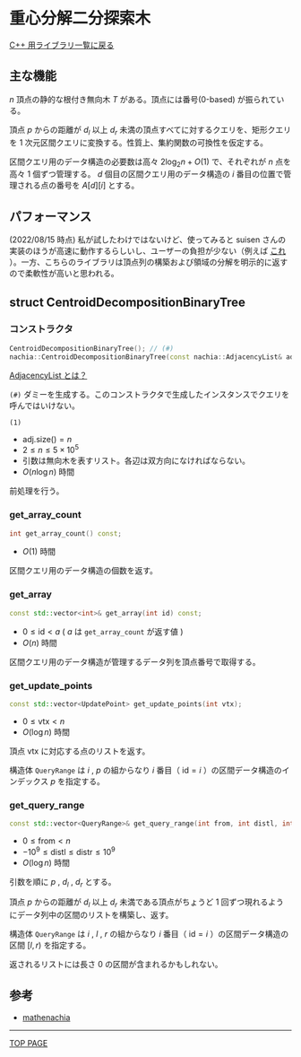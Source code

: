 # 重心分解二分探索木

[C++ 用ライブラリ一覧に戻る](../index.md)

## 主な機能

$n$ 頂点の静的な根付き無向木 $T$ がある。頂点には番号(0-based) が振られている。

頂点 $p$ からの距離が $d_l$ 以上 $d_r$ 未満の頂点すべてに対するクエリを、矩形クエリを $1$ 次元区間クエリに変換する。性質上、集約関数の可換性を仮定する。

区間クエリ用のデータ構造の必要数は高々 $2 \log _ 2 n + O(1)$ で、それぞれが $n$ 点を高々 $1$ 個ずつ管理する。 $d$ 個目の区間クエリ用のデータ構造の $i$ 番目の位置で管理される点の番号を $A[d][i]$ とする。

## パフォーマンス

(2022/08/15 時点) 私が試したわけではないけど、使ってみると suisen さんの実装のほうが高速に動作するらしいし、ユーザーの負担が少ない（例えば [これ](https://suisen-cp.github.io/cp-library-cpp/library/tree/point_set_range_contour_product.hpp) ）。一方、こちらのライブラリは頂点列の構築および領域の分解を明示的に返すので柔軟性が高いと思われる。

## struct CentroidDecompositionBinaryTree

### コンストラクタ

```c++
CentroidDecompositionBinaryTree(); // (#)
nachia::CentroidDecompositionBinaryTree(const nachia::AdjacencyList& adj); // (1)
```

[AdjacencyList とは？](./../graph/adjacency-list.md)

`(#)` ダミーを生成する。このコンストラクタで生成したインスタンスでクエリを呼んではいけない。

`(1)`

- $\text{adj.size()} = n$
- $2 \leq n \leq 5\times 10^5$
- 引数は無向木を表すリスト。各辺は双方向になければならない。
- $O(n \log n)$ 時間

前処理を行う。

### get_array_count

```c++
int get_array_count() const;
```

- $O(1)$ 時間

区間クエリ用のデータ構造の個数を返す。

### get_array

```c++
const std::vector<int>& get_array(int id) const;
```

- $0 \leq \text{id} \lt a$ ( $a$ は `get_array_count` が返す値 )
- $O(n)$ 時間

区間クエリ用のデータ構造が管理するデータ列を頂点番号で取得する。

### get_update_points

```c++
const std::vector<UpdatePoint> get_update_points(int vtx);
```

- $0\leq\text{vtx}\lt n$
- $O(\log n)$ 時間

頂点 $\text{vtx}$ に対応する点のリストを返す。

構造体 `QueryRange` は $i$ , $p$ の組からなり $i$ 番目（ $\text{id}=i$ ）の区間データ構造のインデックス $p$ を指定する。

### get_query_range

```c++
const std::vector<QueryRange>& get_query_range(int from, int distl, int distr);
```

- $0 \leq \text{from} \lt n$
- $-10^9 \leq \text{distl} \leq \text{distr} \leq 10^9$
- $O(\log n)$ 時間

引数を順に $p$ , $d _ l$ , $d _ r$ とする。

頂点 $p$ からの距離が $d_l$ 以上 $d_r$ 未満である頂点がちょうど $1$ 回ずつ現れるようにデータ列中の区間のリストを構築し、返す。

構造体 `QueryRange` は $i$ , $l$ , $r$ の組からなり $i$ 番目（ $\text{id}=i$ ）の区間データ構造の区間 $[l,r)$ を指定する。

返されるリストには長さ $0$ の区間が含まれるかもしれない。

## 参考

- [mathenachia](https://www.mathenachia.blog/mergetech-and-logn/)


---

[TOP PAGE](https://nachiavivias.github.io/cp-library/)


<script type="text/x-mathjax-config">MathJax.Hub.Config({tex2jax:{inlineMath:[['\$','\$']],processEscapes:true},CommonHTML: {matchFontHeight:false}});</script>
<script type="text/javascript" async src="https://cdnjs.cloudflare.com/ajax/libs/mathjax/2.7.1/MathJax.js?config=TeX-MML-AM_CHTML"></script>
